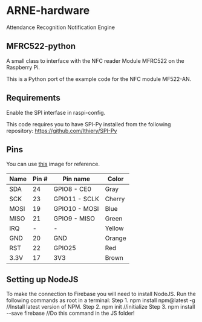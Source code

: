 ARNE-hardware
=============
Attendance Recognition Notification Engine

## MFRC522-python

A small class to interface with the NFC reader Module MFRC522 on the Raspberry Pi.

This is a Python port of the example code for the NFC module MF522-AN.

## Requirements
Enable the SPI interfase in raspi-config.

This code requires you to have SPI-Py installed from the following repository:
https://github.com/lthiery/SPI-Py

## Pins
You can use [this](https://i.imgur.com/DRsymlo.png) image for reference.

| Name | Pin # | Pin name      | Color |
|------|-------|---------------|-------|
| SDA  | 24    | GPIO8 - CE0   | Gray  |
| SCK  | 23    | GPIO11 - SCLK | Cherry|
| MOSI | 19    | GPIO10 - MOSI | Blue  |
| MISO | 21    | GPIO9 - MISO  | Green |
| IRQ  | -     | -             | Yellow|
| GND  | 20    | GND           | Orange|
| RST  | 22    | GPIO25        | Red   |
| 3.3V | 17    | 3V3           | Brown |


## Setting up NodeJS

To make the connection to Firebase you will need to install NodeJS. 
Run the following commands as root in a terminal:
Step 1. npm install npm@latest -g //Install latest version of NPM.
Step 2. npm init //initialize 
Step 3. npm install --save firebase //Do this command in the JS folder!